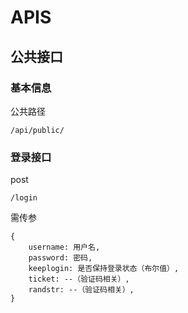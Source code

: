 # APIS

## 公共接口

### 基本信息

公共路径

`/api/public/`

### 登录接口

post

`/login`

需传参

```
{
	username: 用户名,
	password: 密码,
	keeplogin: 是否保持登录状态（布尔值）,
	ticket: --（验证码相关）,
	randstr: --（验证码相关）,
}
```


